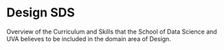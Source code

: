 # Design SDS

Overview of the Curriculum and Skills that the School of Data Science and UVA believes to
be included in the domain area of Design.

